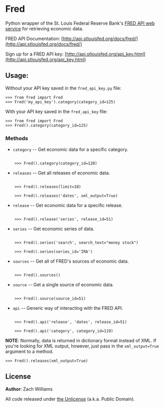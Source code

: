 Fred
====

Python wrapper of the St. Louis Federal Reserve Bank's [FRED API web
service](http://api.stlouisfed.org/docs/fred/) for retrieving economic data.

FRED API Documentation:
[http://api.stlouisfed.org/docs/fred/](http://api.stlouisfed.org/docs/fred/)

Sign up for a FRED API key:
[http://api.stlouisfed.org/api_key.html](http://api.stlouisfed.org/api_key.html)


Usage:
------

Without your API key saved in the `fred_api_key.py` file:

    >>> from fred import Fred
    >>> Fred('my_api_key').category(category_id=125)

With your API key saved in the `fred_api_key` file:

    >>> from fred import Fred
    >>> Fred().category(category_id=125)


### Methods

* `category` -- Get economic data for a specific category.
<pre><code>
    >>> Fred().category(category_id=120)
</code></pre>


* `releases` -- Get all releases of economic data.
<pre><code>
    >>> Fred().releases(limit=10)

    >>> Fred().releases('dates', xml_output=True)
</code></pre>


* `release` -- Get economic data for a specific release.
<pre><code>
    >>> Fred().release('series', release_id=51)
</code></pre>


* `series` -- Get economic series of data.
<pre><code>
    >>> Fred().series('search', search_text="money stock")

    >>> Fred().series(series_id='IRA')
</code></pre>


* `sources` -- Get all of FRED's sources of economic data.
<pre><code>
    >>> Fred().sources()
</code></pre>


* `source` -- Get a single source of economic data.
<pre><code>
    >>> Fred().source(source_id=51)
</code></pre>


* `api` -- Generic way of interacting with the FRED API.
<pre><code>
    >>> Fred().api('release', 'dates', release_id=51)

    >>> Fred().api('category', category_id=119)
</code></pre>


**NOTE**: Normally, data is returned in dictionary format instead of XML. If you're
looking for XML output, however, just pass in the `xml_output=True` argument to a
method.

    >>> Fred().releases(xml_output=True)


License
-------

**Author**: Zach Williams

All code released under [the Unlicense](http://unlicense.org/) (a.k.a. Public
Domain).
